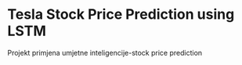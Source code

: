 # Tesla Stock Price Prediction using LSTM

Projekt primjena umjetne inteligencije-stock price prediction
